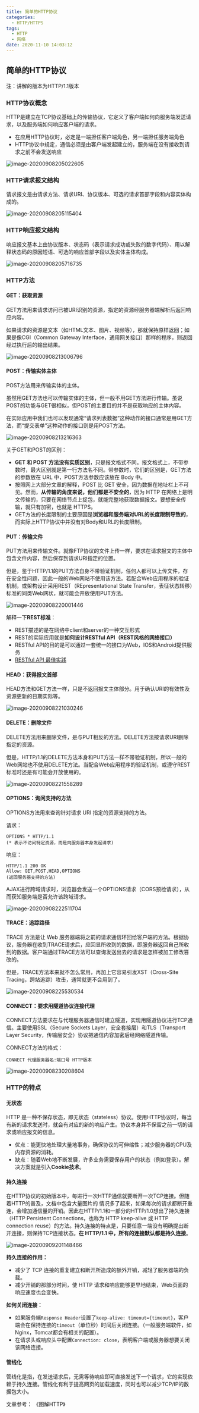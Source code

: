 ```yaml
---
title: 简单的HTTP协议
categories:
  - HTTP/HTTPS
tags:
  - HTTP
  - 网络
date: 2020-11-10 14:03:12
---
```

## 简单的HTTP协议

注：讲解的版本为HTTP/1.1版本

### HTTP协议概念

HTTP是建立在TCP协议基础上的传输协议，它定义了客户端如何向服务端发送请求，以及服务端如何响应客户端的请求。

* 在应用HTTP协议时，必定是一端担任客户端角色，另一端担任服务端角色
* HTTP协议中规定，通信必须是由客户端发起建立的，服务端在没有接收到请求之前不会发送响应

![image-20200908205022605](https://images-1300309047.cos.ap-chengdu.myqcloud.com/blog/image-20200908205022605.png)

### HTTP请求报文结构

请求报文是由请求方法、请求URI、协议版本、可选的请求首部字段和内容实体构成的。

![image-20200908205115404](https://images-1300309047.cos.ap-chengdu.myqcloud.com/blog/image-20200908205115404.png)

### HTTP响应报文结构

响应报文基本上由协议版本、状态码（表示请求成功或失败的数字代码）、用以解释状态码的原因短语、可选的响应首部字段以及实体主体构成。

![image-20200908205716735](https://images-1300309047.cos.ap-chengdu.myqcloud.com/blog/image-20200908205716735.png)

### HTTP方法

#### GET：获取资源

GET方法用来请求访问已被URI识别的资源，指定的资源经服务器端解析后返回响应内容。

如果请求的资源是文本（如HTML文本、图片、视频等），那就保持原样返回；如果是像CGI（Common Gateway Interface，通用网关接口）那样的程序，则返回经过执行后的输出结果。

![image-20200908213006796](https://images-1300309047.cos.ap-chengdu.myqcloud.com/blog/image-20200908213006796.png)

#### POST：传输实体主体

POST方法用来传输实体的主体。

虽然用GET方法也可以传输实体的主体，但一般不用GET方法进行传输。虽说POST的功能与GET很相似，但POST的主要目的并不是获取响应的主体内容。

在实际应用中我们也可以发现通常“请求列表数据”这种动作的接口通常是用GET方法，而“提交表单”这种动作的接口则是用POST方法。

![image-20200908213216363](https://images-1300309047.cos.ap-chengdu.myqcloud.com/blog/image-20200908213216363.png)

关于GET和POST的区别：

* **GET 和 POST 方法没有实质区别**，只是报文格式不同。报文格式上，不带参数时，最大区别就是第一行方法名不同。带参数时，它们的区别是，GET方法的参数放在 URL 中，POST方法参数应该放在 Body 中。
* 按照网上大部分文章的解释，POST 比 GET 安全，因为数据在地址栏上不可见。然而，**从传输的角度来说，他们都是不安全的**，因为 HTTP 在网络上是明文传输的，只要在网络节点上捉包，就能完整地获取数据报文。要想安全传输，就只有加密，也就是 HTTPS。
* GET方法的长度限制的主要原因是**浏览器和服务端对URL的长度限制导致的**，而实际上HTTP协议中并没有对Body和URL的长度限制。

#### PUT：传输文件

PUT方法用来传输文件。就像FTP协议的文件上传一样，要求在请求报文的主体中包含文件内容，然后保存到请求URI指定的位置。

但是，鉴于HTTP/1.1的PUT方法自身不带验证机制，任何人都可以上传文件，存在安全性问题，因此一般的Web网站不使用该方法。若配合Web应用程序的验证机制，或架构设计采用REST（REpresentational State Transfer，表征状态转移）标准的同类Web网状，就可能会开放使用PUT方法。

![image-20200908220001446](https://images-1300309047.cos.ap-chengdu.myqcloud.com/blog/image-20200908220001446.png)

解释一下**REST标准**：

* REST描述的是在网络中client和server的一种交互形式
* REST的实际应用就是**如何设计RESTful API（REST风格的网络接口）**
* RESTful API的目的是可以通过一套统一的接口为Web，IOS和Android提供服务
* [RESTful API 最佳实践](https://www.ruanyifeng.com/blog/2018/10/restful-api-best-practices.html)

#### HEAD：获得报文首部

HEAD方法和GET方法一样，只是不返回报文主体部分。用于确认URI的有效性及资源更新的日期实际等。

![image-20200908221030246](https://images-1300309047.cos.ap-chengdu.myqcloud.com/blog/image-20200908221030246.png)

#### DELETE：删除文件

DELETE方法用来删除文件，是与PUT相反的方法。DELETE方法按请求URI删除指定的资源。

但是，HTTP/1.1的DELETE方法本身和PUT方法一样不带验证机制，所以一般的Web网站也不使用DELETE方法。当配合Web应用程序的验证机制，或遵守REST标准时还是有可能会开放使用的。

![image-20200908221558289](https://images-1300309047.cos.ap-chengdu.myqcloud.com/blog/image-20200908221558289.png)

#### OPTIONS：询问支持的方法

OPTIONS方法用来查询针对请求 URI 指定的资源支持的方法。

请求：

```
OPTIONS * HTTP/1.1
(* 表示不访问特定资源，而是向服务器本身发起请求)
```

响应：

```
HTTP/1.1 200 OK
Allow: GET,POST,HEAD,OPTIONS
(返回服务器支持的方法)
```

AJAX进行跨域请求时，浏览器会发送一个OPTIONS请求（CORS预检请求），从而获知服务端是否允许该跨域请求。

![image-20200908222511704](https://images-1300309047.cos.ap-chengdu.myqcloud.com/blog/image-20200908222511704.png)

#### TRACE：追踪路径

TRACE 方法是让 Web 服务器端将之前的请求通信环回给客户端的方法。根据协议，服务器在收到TRACE请求后，应回显所收到的数据，即服务器返回自己所收到的数据。客户端通过TRACE方法可以查询发送出去的请求是怎样被加工修改篡改的。

但是，TRACE方法本来就不怎么常用，再加上它容易引发XST（Cross-Site Tracing，跨站追踪）攻击，通常就更不会用到了。

![image-20200908225530534](https://images-1300309047.cos.ap-chengdu.myqcloud.com/blog/image-20200908225530534.png)

#### CONNECT：要求用隧道协议连接代理

CONNECT方法要求在与代理服务器通信时建立隧道，实现用隧道协议进行TCP通信。主要使用SSL（Secure Sockets Layer，安全套接层）和TLS（Transport Layer Security，传输层安全）协议把通信内容加密后经网络隧道传输。

CONNECT方法的格式：

```
CONNECT 代理服务器名:端口号 HTTP版本
```

![image-20200908230208604](https://images-1300309047.cos.ap-chengdu.myqcloud.com/blog/image-20200908230208604.png)

### HTTP的特点

#### 无状态

HTTP 是一种不保存状态，即无状态（stateless）协议。使用HTTP协议时，每当有新的请求发送时，就会有对应的新的响应产生。协议本身并不保留之前一切的请求或响应报文的信息。

* 优点：能更快地处理大量地事务，确保协议的可伸缩性；减少服务器的CPU及内存资源的消耗。
* 缺点：随着Web地不断发展，许多业务需要保存用户的状态（例如登录）。解决方案就是引入**Cookie技术**。

#### 持久连接

在HTTP协议的初始版本中，每进行一次HTTP通信就要断开一次TCP连接。但随着HTTP的普及，文档中包含大量图片的 情况多了起来，如果每次的请求都断开重连，会增加通信量的开销。因此在HTTP/1.1和一部分的HTTP/1.0想出了持久连接（HTTP Persistent Connections，也称为 HTTP keep-alive 或 HTTP connection reuse）的方法。持久连接的特点是，只要任意一端没有明确提出断开连接，则保持TCP连接状态。**在 HTTP/1.1 中，所有的连接默认都是持久连接**。

![image-20200909201148466](https://images-1300309047.cos.ap-chengdu.myqcloud.com/blog/image-20200909201148466.png)

**持久连接的作用：**

* 减少了 TCP 连接的重复建立和断开所造成的额外开销，减轻了服务器端的负载。
* 减少开销的那部分时间，使 HTTP 请求和响应能够更早地结束，Web页面的响应速度也会变快。

**如何关闭连接：**

* 如果服务端`Response Header`设置了`keep-alive: timeout={timeout}`，客户端会在保持连接的`timeout`（单位秒）时间后关闭连接。（一般服务端软件，如Nginx，Tomcat都会有相关的配置）。
* 在请求头或响应头中配置`Connection: close`，表明客户端或服务器想要关闭该网络连接。

#### 管线化

管线化是指，在发送请求后，无需等待响应即可直接发送下一个请求，它的实现依赖于持久连接。管线化有利于提高网页的加载速度，同时也可以减少TCP/IP的数据包大小。

文章参考：
《图解HTTP》